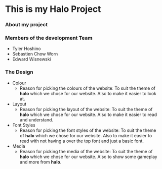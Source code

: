 # This is my Halo Project

### About my project

### Members of the development Team
- Tyler Hoshino
- Sebastien Chow Worn
- Edward Wisnewski

### The Design
- Colour
  - Reason for picking the colours of the website:
  To suit the theme of **halo** which we chose for our website. Also to make it easier to look at.
- Layout
  - Reason for picking the layout of the website:
  To suit the theme of **halo** which we chose for our website. Also to make it easier to read and understand.
- Font Styles
  - Reason for picking the font styles of the website:
  To suit the theme of **halo** which we chose for our website. Also to make it easier to read with not having a over the top font and just a basic font.
- Media
  - Reason for picking the media of the website:
  To suit the theme of **halo** which we chose for our website. Also to show some gameplay and more from **halo**.
